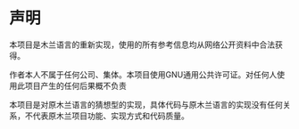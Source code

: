 # 声明
本项目是木兰语言的重新实现，使用的所有参考信息均从网络公开资料中合法获得。

作者本人不属于任何公司、集体。本项目使用GNU通用公共许可证。对任何人使用此项目产生的任何后果概不负责

本项目是对原木兰语言的猜想型的实现，具体代码与原木兰语言的实现没有任何关系，不代表原木兰项目功能、实现方式和代码质量。
